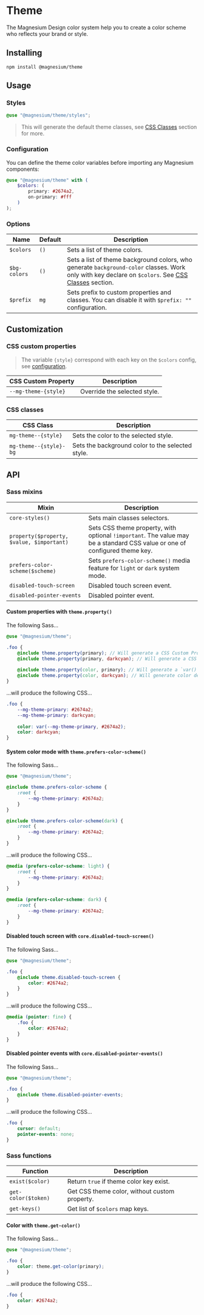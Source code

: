 # Theme

The Magnesium Design color system help you to create a color scheme who reflects your brand or style.

## Installing

```shell
npm install @magnesium/theme
```

## Usage

### Styles

```scss
@use "@magnesium/theme/styles";
```

> This will generate the default theme classes, see [CSS Classes](#css-classes) section for more.

### Configuration

You can define the theme color variables before importing any Magnesium components:

```scss
@use "@magnesium/theme" with (
    $colors: (
        primary: #2674a2,
        on-primary: #fff
    )
);
```

### Options

| Name         | Default | Description                                                                                                                                                        |
|--------------|---------|--------------------------------------------------------------------------------------------------------------------------------------------------------------------|
| `$colors`    | `()`    | Sets a list of theme colors.                                                                                                                                       |
| `$bg-colors` | `()`    | Sets a list of theme background colors, who generate `background-color` classes. Work only with key declare on `$colors`. See [CSS Classes](#css-classes) section. |
| `$prefix`    | `mg`    | Sets prefix to custom properties and classes. You can disable it with `$prefix: ""` configuration.                                                                 |

## Customization

### CSS custom properties

> The variable `{style}` correspond with each key on the `$colors` config, see [configuration](#Configuration).

| CSS Custom Property  | Description                  |
|----------------------|------------------------------|
| `--mg-theme-{style}` | Override the selected style. |

### CSS classes

| CSS Class              | Description                                      |
|------------------------|--------------------------------------------------|
| `mg-theme--{style}`    | Sets the color to the selected style.            |
| `mg-theme--{style}-bg` | Sets the background color to the selected style. |

## API

### Sass mixins

| Mixin                                     | Description                                                                                                                |
|-------------------------------------------|----------------------------------------------------------------------------------------------------------------------------|
| `core-styles()`                           | Sets main classes selectors.                                                                                               |
| `property($property, $value, $important)` | Sets CSS theme property, with optional `!important`. The value may be a standard CSS value or one of configured theme key. |
| `prefers-color-scheme($scheme)`           | Sets `prefers-color-scheme()` media feature for `light` or `dark` system mode.                                             |
| `disabled-touch-screen`                   | Disabled touch screen event.                                                                                               |
| `disabled-pointer-events`                 | Disabled pointer event.                                                                                                    |

#### Custom properties with `theme.property()`

The following Sass...

```scss
@use "@magnesium/theme";

.foo {
    @include theme.property(primary); // Will generate a CSS Custom Property with default color.
    @include theme.property(primary, darkcyan); // Will generate a CSS Custom Property with new color.
    
    @include theme.property(color, primary); // Will generate a `var()` CSS Function with default color.
    @include theme.property(color, darkcyan); // Will generate color declaration.
}
```

...will produce the following CSS...

```css
.foo {
    --mg-theme-primary: #2674a2;
    --mg-theme-primary: darkcyan;
    
    color: var(--mg-theme-primary, #2674a2);
    color: darkcyan;
}
```

#### System color mode with `theme.prefers-color-scheme()`

The following Sass...

```scss
@use "@magnesium/theme";

@include theme.prefers-color-scheme {
    :root {
        --mg-theme-primary: #2674a2;
    }
}

@include theme.prefers-color-scheme(dark) {
    :root {
        --mg-theme-primary: #2674a2;
    }
}
```

...will produce the following CSS...

```css
@media (prefers-color-scheme: light) {
    :root {
        --mg-theme-primary: #2674a2;
    }
}

@media (prefers-color-scheme: dark) {
    :root {
        --mg-theme-primary: #2674a2;
    }
}
```

#### Disabled touch screen with `core.disabled-touch-screen()`

The following Sass...

```scss
@use "@magnesium/theme";

.foo {
    @include theme.disabled-touch-screen {
        color: #2674a2;
    }
}
```

...will produce the following CSS...

```css
@media (pointer: fine) {
    .foo {
        color: #2674a2;
    }
}
```

#### Disabled pointer events with `core.disabled-pointer-events()`

The following Sass...

```scss
@use "@magnesium/theme";

.foo {
    @include theme.disabled-pointer-events;
}
```

...will produce the following CSS...

```css
.foo {
    cursor: default;
    pointer-events: none;
}
```

### Sass functions

| Function            | Description                                   |
|---------------------|-----------------------------------------------|
| `exist($color)`     | Return `true` if theme color key exist.       |
| `get-color($token)` | Get CSS theme color, without custom property. |
| `get-keys()`        | Get list of `$colors` map keys.               |

#### Color with `theme.get-color()`

The following Sass...

```scss
@use "@magnesium/theme";

.foo {
    color: theme.get-color(primary);
}
```

...will produce the following CSS...

```css
.foo {
    color: #2674a2;
}
```
